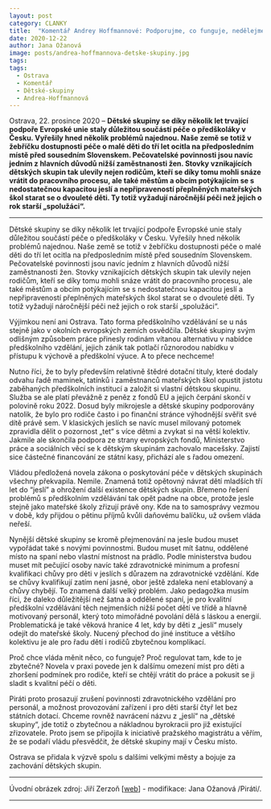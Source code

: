 ```yaml
---
layout: post
category: CLANKY
title:  "Komentář Andrey Hoffmannové: Podporujme, co funguje, nedělejme, co nefunguje! Dětské skupiny mají své nenahraditelné místo i v Ostravě"
date: 2020-12-22
author: Jana Ožanová
image: posts/andrea-hoffmannova-detske-skupiny.jpg
tags:
tags:
  - Ostrava
  - Komentář
  - Dětské-skupiny
  - Andrea-Hoffmannová
---
```


Ostrava, 22. prosince 2020 – **Dětské skupiny se díky několik let trvající podpoře Evropské unie staly důležitou součástí péče o předškoláky v Česku. Vyřešily hned několik problémů najednou. Naše země se totiž v žebříčku dostupnosti péče o malé děti do tří let ocitla na předposledním místě před sousedním Slovenskem. Pečovatelské povinnosti jsou navíc jedním z hlavních důvodů nižší zaměstnanosti žen. Stovky vznikajících dětských skupin tak ulevily nejen rodičům, kteří se díky tomu mohli snáze vrátit do pracovního procesu, ale také městům a obcím potýkajícím se s nedostatečnou kapacitou jeslí a nepřipraveností přeplněných mateřských škol starat se o dvouleté děti. Ty totiž vyžadují náročnější péči než jejich o rok starší „spolužáci“.**

<hr />

Dětské skupiny se díky několik let trvající podpoře Evropské unie staly důležitou součástí péče o předškoláky v Česku. Vyřešily hned několik problémů najednou. Naše země se totiž v žebříčku dostupnosti péče o malé děti do tří let ocitla na předposledním místě před sousedním Slovenskem.  Pečovatelské povinnosti jsou navíc jedním z hlavních důvodů nižší zaměstnanosti žen. Stovky vznikajících dětských skupin tak ulevily nejen rodičům, kteří se díky tomu mohli snáze vrátit do pracovního procesu, ale také městům a obcím potýkajícím se s nedostatečnou kapacitou jeslí a nepřipraveností přeplněných mateřských škol starat se o dvouleté děti. Ty totiž vyžadují náročnější péči než jejich o rok starší „spolužáci“.

Výjimkou není ani Ostrava. Tato forma předškolního vzdělávání se u nás stejně jako v okolních evropských zemích osvědčila. Dětské skupiny svým odlišným způsobem práce přinesly rodinám vítanou alternativu v nabídce předškolního vzdělání, jejich zánik tak potlačí různorodou nabídku v přístupu k výchově a předškolní výuce. A to přece nechceme!

Nutno říci, že to byly především relativně štědré dotační tituly, které dodaly odvahu řadě maminek, tatínků i zaměstnanců mateřských škol opustit jistotu zaběhaných předškolních institucí a založit si vlastní dětskou skupinu. Služba se ale platí převážně z peněz z fondů EU a jejich čerpání skončí v polovině roku 2022. Dosud byly mikrojesle a dětské skupiny podporovány natolik, že bylo pro rodiče často i po finanční stránce výhodnější svěřit své dítě právě sem. V klasických jeslích se navíc musel milovaný potomek zpravidla dělit o pozornost „tet“ s více dětmi a zvykat si na větší kolektiv. Jakmile ale skončila podpora ze strany evropských fondů, Ministerstvo práce a sociálních věcí se k dětským skupinám zachovalo macešsky. Zajistí sice částečné financování ze státní kasy, přichází ale s řadou omezení.

Vládou předložená novela zákona o poskytování péče v dětských skupinách všechny překvapila. Nemile. Znamená totiž opětovný návrat dětí mladších tří let do “jeslí” a ohrožení další existence dětských skupin. Břemeno řešení problémů s předškolním vzdělávání tak opět padne na obce, protože jesle stejně jako mateřské školy zřizují právě ony. Kde na to samosprávy vezmou v době, kdy přijdou o pětinu příjmů kvůli daňovému balíčku, už ovšem vláda neřeší.

Nynější dětské skupiny se kromě přejmenování na jesle budou muset vypořádat také s novými povinnostmi. Budou muset mít šatnu, oddělené místo na spaní nebo vlastní místnost na prádlo. Podle ministerstva budou muset mít pečující osoby navíc také zdravotnické minimum a profesní kvalifikaci chůvy pro děti v jeslích s důrazem na zdravotnické vzdělání. Kde se chůvy kvalifikují zatím není jasné, obor ještě zdaleka není etablovaný a chůvy chybějí. To znamená další velký problém. Jako pedagožka musím říci, že daleko důležitější než šatna a oddělené spaní, je pro kvalitní předškolní vzdělávání těch nejmenších nižší počet dětí ve třídě a hlavně motivovaný personál, který toto mimořádné povolání dělá s láskou a energií. Problematická je také věková hranice 4 let, kdy by děti z „jeslí“ musely odejít do mateřské školy. Nucený přechod do jiné instituce a většího kolektivu je ale pro řadu dětí i rodičů zbytečnou komplikací.

Proč chce vláda měnit něco, co funguje? Proč regulovat tam, kde to je zbytečné? Novela v praxi povede jen k dalšímu omezení míst pro děti a zhoršení podmínek pro rodiče, kteří se chtějí vrátit do práce a pokusit se ji sladit s kvalitní péčí o děti.

Piráti proto prosazují zrušení povinnosti zdravotnického vzdělání pro personál, a možnost provozování zařízení i pro děti starší čtyř let bez státních dotací. Chceme rovněž navrácení názvu z „jeslí“ na „dětské skupiny“, jde totiž o zbytečnou a nákladnou byrokracii pro již existující zřizovatele. Proto jsem se připojila k iniciativě pražského magistrátu a věřím, že se podaří vládu přesvědčit, že dětské skupiny mají v Česku místo.

Ostrava se přidala k výzvě spolu s dalšími velkými městy a bojuje za zachování dětských skupin.

---

Úvodní obrázek zdroj: Jiří Zerzoň \[[web](https://www.zerzon.cz/)\] - modifikace: Jana Ožanová /Piráti/.

- - -

